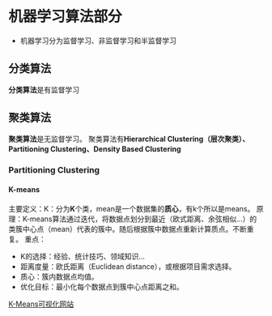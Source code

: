 # 机器学习算法部分

- 机器学习分为监督学习、非监督学习和半监督学习


## 分类算法
**分类算法**是有监督学习

## 聚类算法
**聚类算法**是无监督学习。
聚类算法有**Hierarchical Clustering（层次聚类）、Partitioning Clustering、Density Based Clustering**

### Partitioning Clustering

#### K-means
主要定义：K：分为**K**个类，mean是一个数据集的**质心**，有k个所以是means。
原理：K-means算法通过迭代，将数据点划分到最近（欧式距离、余弦相似...）的类簇中心点（mean）代表的簇中。随后根据簇中数据点重新计算质点。不断重复。
重点：
- K的选择：经验、统计技巧、领域知识...
- 距离度量：欧氏距离（Euclidean distance），或根据项目需求选择。
- 质心：簇内数据点均值。
- 优化目标：最小化每个数据点到簇中心点距离之和。

[K-Means可视化网站](https://www.naftaliharris.com/blog/visualizing-k-means-clustering/)

